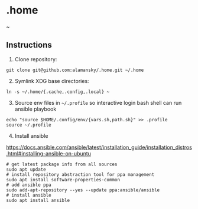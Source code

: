 # .home

~

## Instructions

1. Clone repository:  
```
git clone git@github.com:alamansky/.home.git ~/.home
```
2. Symlink XDG base directories:  
```
ln -s ~/.home/{.cache,.config,.local} ~
```
3. Source env files in `~/.profile` so interactive login bash shell can run ansible playbook  
```
echo "source $HOME/.config/env/{vars.sh,path.sh}" >> .profile
source ~/.profile
```
4. Install ansible

https://docs.ansible.com/ansible/latest/installation_guide/installation_distros.html#installing-ansible-on-ubuntu

```
# get latest package info from all sources
sudo apt update
# install repository abstraction tool for ppa management
sudo apt install software-properties-common
# add ansible ppa
sudo add-apt-repository --yes --update ppa:ansible/ansible
# install ansible
sudo apt install ansible
```

